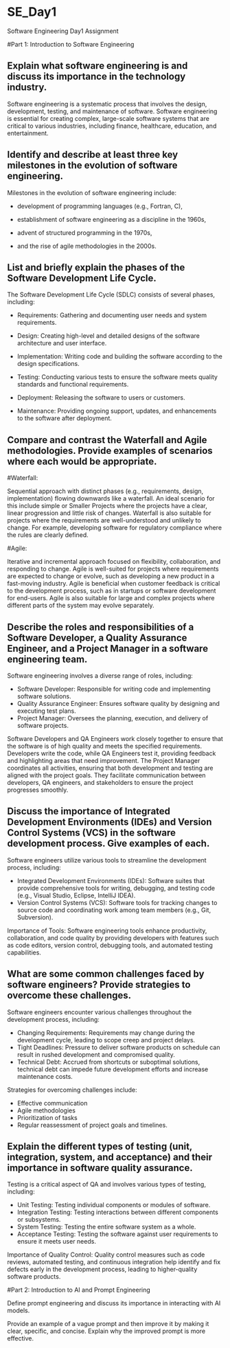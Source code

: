 # SE_Day1
Software Engineering Day1 Assignment

#Part 1: Introduction to Software Engineering

Explain what software engineering is and discuss its importance in the technology industry.
-
Software engineering is a systematic process that involves the design, development, testing, and maintenance of software.
Software engineering is essential for creating complex, large-scale software systems that are critical to various industries, including finance, healthcare, education, and entertainment.

Identify and describe at least three key milestones in the evolution of software engineering.
-
Milestones in the evolution of software engineering include:

- development of programming languages (e.g., Fortran, C), 

- establishment of software engineering as a discipline in the 1960s, 

- advent of structured programming in the 1970s,
- and the rise of agile methodologies in the 2000s.

List and briefly explain the phases of the Software Development Life Cycle.
-
The Software Development Life Cycle (SDLC) consists of several phases, including:

  - Requirements: Gathering and documenting user needs and system requirements.

  - Design: Creating high-level and detailed designs of the software architecture and user interface.
  
  - Implementation: Writing code and building the software according to the design specifications.
  
  - Testing: Conducting various tests to ensure the software meets quality standards and functional requirements.
  
  - Deployment: Releasing the software to users or customers.
  
  - Maintenance: Providing ongoing support, updates, and enhancements to the software after deployment.

Compare and contrast the Waterfall and Agile methodologies. Provide examples of scenarios where each would be appropriate.
-
#Waterfall: 

Sequential approach with distinct phases (e.g., requirements, design, implementation) flowing downwards like a waterfall. An ideal scenario for this include simple or Smaller Projects where the projects have a clear, linear progression and little risk of changes. Waterfall is also suitable for projects where the requirements are well-understood and unlikely to change. For example, developing software for regulatory compliance where the rules are clearly defined.

#Agile:

Iterative and incremental approach focused on flexibility, collaboration, and responding to change. Agile is well-suited for projects where requirements are expected to change or evolve, such as developing a new product in a fast-moving industry. Agile is beneficial when customer feedback is critical to the development process, such as in startups or software development for end-users. Agile is also suitable for large and complex projects where different parts of the system may evolve separately.

Describe the roles and responsibilities of a Software Developer, a Quality Assurance Engineer, and a Project Manager in a software engineering team.
-
Software engineering involves a diverse range of roles, including:
  - Software Developer: Responsible for writing code and implementing software solutions.
  - Quality Assurance Engineer: Ensures software quality by designing and executing test plans.
  - Project Manager: Oversees the planning, execution, and delivery of software projects.

Software Developers and QA Engineers work closely together to ensure that the software is of high quality and meets the specified requirements. Developers write the code, while QA Engineers test it, providing feedback and highlighting areas that need improvement.
The Project Manager coordinates all activities, ensuring that both development and testing are aligned with the project goals. They facilitate communication between developers, QA engineers, and stakeholders to ensure the project progresses smoothly.

Discuss the importance of Integrated Development Environments (IDEs) and Version Control Systems (VCS) in the software development process. Give examples of each.
-
Software engineers utilize various tools to streamline the development process, including:
  - Integrated Development Environments (IDEs): Software suites that provide comprehensive tools for writing, debugging, and testing code (e.g., Visual Studio, Eclipse, IntelliJ IDEA).
  - Version Control Systems (VCS): Software tools for tracking changes to source code and coordinating work among team members (e.g., Git, Subversion).

Importance of Tools: Software engineering tools enhance productivity, collaboration, and code quality by providing developers with features such as code editors, version control, debugging tools, and automated testing capabilities.

What are some common challenges faced by software engineers? Provide strategies to overcome these challenges.
-
Software engineers encounter various challenges throughout the development process, including:
  - Changing Requirements: Requirements may change during the development cycle, leading to scope creep and project delays.
  - Tight Deadlines: Pressure to deliver software products on schedule can result in rushed development and compromised quality.
  - Technical Debt: Accrued from shortcuts or suboptimal solutions, technical debt can impede future development efforts and increase maintenance costs.

Strategies for overcoming challenges include:
- Effective communication
- Agile methodologies
- Prioritization of tasks
- Regular reassessment of project goals and timelines.

Explain the different types of testing (unit, integration, system, and acceptance) and their importance in software quality assurance.
-
Testing is a critical aspect of QA and involves various types of testing, including:
  - Unit Testing: Testing individual components or modules of software.
  - Integration Testing: Testing interactions between different components or subsystems.
  - System Testing: Testing the entire software system as a whole.
  - Acceptance Testing: Testing the software against user requirements to ensure it meets user needs.

Importance of Quality Control:
Quality control measures such as code reviews, automated testing, and continuous integration help identify and fix defects early in the development process, leading to higher-quality software products.


#Part 2: Introduction to AI and Prompt Engineering


Define prompt engineering and discuss its importance in interacting with AI models.


Provide an example of a vague prompt and then improve it by making it clear, specific, and concise. Explain why the improved prompt is more effective.
